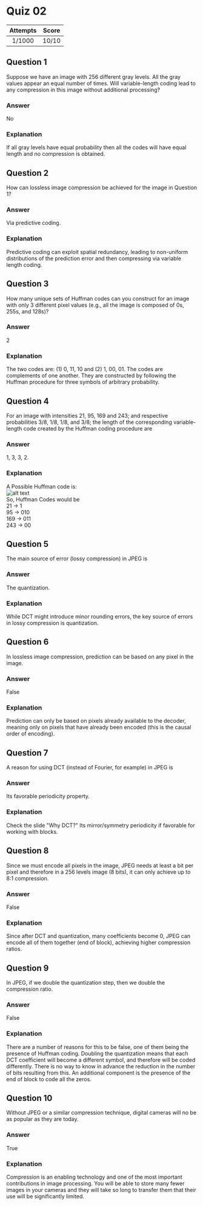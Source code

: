 Quiz 02  
=======  

|Attempts|Score|  
|:------:|:---:|  
|  1/1000|10/10|  

Question 1  
----------  
Suppose we have an image with 256 different gray levels. All the gray values appear an equal number of times. Will variable-length coding lead to any compression in this image without additional processing?  

### Answer  
No  

### Explanation  
If all gray levels have equal probability then all the codes will have equal length and no compression is obtained.  

Question 2  
----------  
How can lossless image compression be achieved for the image in Question 1?  

### Answer  
Via predictive coding.  

### Explanation  
Predictive coding can exploit spatial redundancy, leading to non-uniform distributions of the prediction error and then compressing via variable length coding.  

Question 3
----------  
How many unique sets of Huffman codes can you construct for an image with only 3 different pixel values (e.g., all the image is composed of 0s, 255s, and 128s)?  

### Answer  
2  

### Explanation  
The two codes are: (1) 0, 11, 10 and (2) 1, 00, 01. The codes are complements of one another. They are constructed by following the Huffman procedure for three symbols of arbitrary probability.  

Question 4
----------  
For an image with intensities 21, 95, 169 and 243; and respective probabilities 3/8, 1/8, 1/8, and 3/8; the length of the corresponding variable-length code created by the Huffman coding procedure are  

### Answer  
1, 3, 3, 2.  

### Explanation  
A Possible Huffman code is:  
![alt text](https://github.com/UtkarshPathrabe/Image-and-Video-Processing--From-Mars-to-Hollywood-with-a-stop-at-the-Hospital--Duke-University/blob/master/Weekly%20Quizzes/Quiz%2002/Quiz02Ques04.png "Mask")  
So, Huffman Codes would be  
21  -> 1  
95  -> 010  
169 -> 011  
243 -> 00  

Question 5
----------  
The main source of error (lossy compression) in JPEG is  

### Answer  
The quantization.  

### Explanation  
While DCT might introduce minor rounding errors, the key source of errors in lossy compression is quantization.  

Question 6
----------  
In lossless image compression, prediction can be based on any pixel in the image.  

### Answer  
False  

### Explanation  
Prediction can only be based on pixels already available to the decoder, meaning only on pixels that have already been encoded (this is the causal order of encoding).  

Question 7
----------
A reason for using DCT (instead of Fourier, for example) in JPEG is  

### Answer
Its favorable periodicity property.  

### Explanation  
Check the slide "Why DCT?" Its mirror/symmetry periodicity if favorable for working with blocks.  

Question 8
----------  
Since we must encode all pixels in the image, JPEG needs at least a bit per pixel and therefore in a 256 levels image (8 bits), it can only achieve up to 8:1 compression.  

### Answer  
False  

### Explanation  
Since after DCT and quantization, many coefficients become 0, JPEG can encode all of them together (end of block), achieving higher compression ratios.  

Question 9
----------
In JPEG, if we double the quantization step, then we double the compression ratio.  

### Answer  
False   

### Explanation  
There are a number of reasons for this to be false, one of them being the presence of Huffman coding. Doubling the quantization means that each DCT coefficient will become a different symbol, and therefore will be coded differently. There is no way to know in advance the reduction in the number of bits resulting from this. An additional component is the presence of the end of block to code all the zeros.

Question 10
-----------  
Without JPEG or a similar compression technique, digital cameras will no be as popular as they are today.  

### Answer  
True  

### Explanation  
Compression is an enabling technology and one of the most important contributions in image processing. You will be able to store many fewer images in your cameras and they will take so long to transfer them that their use will be significantly limited.  
